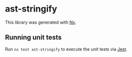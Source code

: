 # ast-stringify

This library was generated with [Nx](https://nx.dev).

## Running unit tests

Run `nx test ast-stringify` to execute the unit tests via [Jest](https://jestjs.io).
